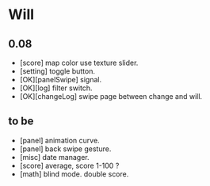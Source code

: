 
# Will

## 0.08

- [score] map color use texture slider.
- [setting] toggle button.
- [OK][panelSwipe] signal.
- [OK][log] filter switch.
- [OK][changeLog] swipe page between change and will.

## to be

- [panel] animation curve.
- [panel] back swipe gesture.
- [misc] date manager.
- [score] average, score 1-100 ?
- [math] blind mode. double score.
